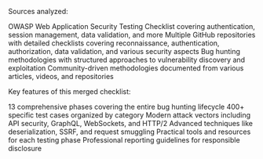 Sources analyzed:

OWASP Web Application Security Testing Checklist covering authentication, session management, data validation, and more
Multiple GitHub repositories with detailed checklists covering reconnaissance, authentication, authorization, data validation, and various security aspects
Bug hunting methodologies with structured approaches to vulnerability discovery and exploitation
Community-driven methodologies documented from various articles, videos, and repositories

Key features of this merged checklist:

13 comprehensive phases covering the entire bug hunting lifecycle
400+ specific test cases organized by category
Modern attack vectors including API security, GraphQL, WebSockets, and HTTP/2
Advanced techniques like deserialization, SSRF, and request smuggling
Practical tools and resources for each testing phase
Professional reporting guidelines for responsible disclosure

